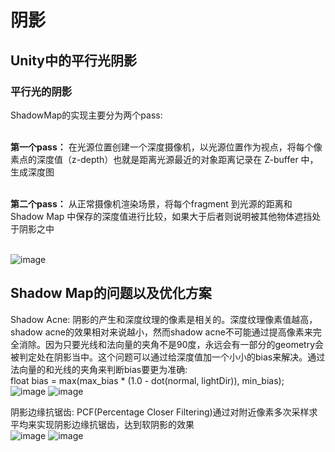 # 阴影
## Unity中的平行光阴影

### 平行光的阴影

ShadowMap的实现主要分为两个pass:

<br>**第一个pass：** 在光源位置创建一个深度摄像机，以光源位置作为视点，将每个像素点的深度值（z-depth）也就是距离光源最近的对象距离记录在 Z-buffer 中，生成深度图

<br>**第二个pass：** 从正常摄像机渲染场景，将每个fragment 到光源的距离和 Shadow Map 中保存的深度值进行比较，如果大于后者则说明被其他物体遮挡处于阴影之中

<br>![image](https://user-images.githubusercontent.com/74708198/233792279-48a2f86d-d01b-4694-a252-573842a246e4.png)

## Shadow Map的问题以及优化方案

Shadow Acne: 阴影的产生和深度纹理的像素是相关的。深度纹理像素值越高，shadow acne的效果相对来说越小，然而shadow acne不可能通过提高像素来完全消除。因为只要光线和法向量的夹角不是90度，永远会有一部分的geometry会被判定处在阴影当中。这个问题可以通过给深度值加一个小小的bias来解决。通过法向量的和光线的夹角来判断bias要更为准确:
<br>float bias = max(max_bias * (1.0 - dot(normal, lightDir)), min_bias); 
<br>![image](https://user-images.githubusercontent.com/74708198/233792348-6137cd07-6fa7-4a1f-9803-998792032610.png) ![image](https://user-images.githubusercontent.com/74708198/233792353-0b843957-4493-443d-b592-53abf09ae89b.png)

阴影边缘抗锯齿: PCF(Percentage Closer Filtering)通过对附近像素多次采样求平均来实现阴影边缘抗锯齿，达到软阴影的效果
<br>![image](https://user-images.githubusercontent.com/74708198/233792383-dca1dc21-1ec4-4e3e-9921-5a2ec0a25e93.png) ![image](https://user-images.githubusercontent.com/74708198/233792385-7dca4441-243d-4af1-8f84-3487bde48dc3.png)




